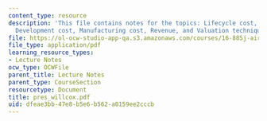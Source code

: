 ```yaml
---
content_type: resource
description: 'This file contains notes for the topics: Lifecycle cost, Operating cost,
  Development cost, Manufacturing cost, Revenue, and Valuation techniques.'
file: https://ol-ocw-studio-app-qa.s3.amazonaws.com/courses/16-885j-aircraft-systems-engineering-fall-2004/dfeae3bb47e8b5e6b562a0159ee2cccb_pres_willcox.pdf
file_type: application/pdf
learning_resource_types:
- Lecture Notes
ocw_type: OCWFile
parent_title: Lecture Notes
parent_type: CourseSection
resourcetype: Document
title: pres_willcox.pdf
uid: dfeae3bb-47e8-b5e6-b562-a0159ee2cccb
---
```

